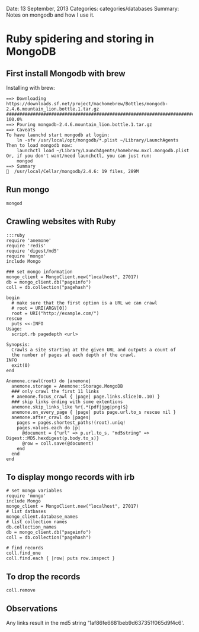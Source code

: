 Date: 13 September, 2013
Categories: categories/databases
Summary: Notes on mongodb and how I use it.

# Ruby spidering and storing in MongoDB

## First install Mongodb with brew

Installing with brew:

    ==> Downloading https://downloads.sf.net/project/machomebrew/Bottles/mongodb-2.4.6.mountain_lion.bottle.1.tar.gz
    ######################################################################## 100.0%
    ==> Pouring mongodb-2.4.6.mountain_lion.bottle.1.tar.gz
    ==> Caveats
    To have launchd start mongodb at login:
        ln -sfv /usr/local/opt/mongodb/*.plist ~/Library/LaunchAgents
    Then to load mongodb now:
        launchctl load ~/Library/LaunchAgents/homebrew.mxcl.mongodb.plist
    Or, if you don't want/need launchctl, you can just run:
        mongod
    ==> Summary
    🍺  /usr/local/Cellar/mongodb/2.4.6: 19 files, 289M

## Run mongo

    mongod

## Crawling websites with Ruby
    :::ruby
    require 'anemone'
    require 'redis'
    require 'digest/md5'
    require 'mongo'
    include Mongo

    ### set mongo information
    mongo_client = MongoClient.new("localhost", 27017)
    db = mongo_client.db("pageinfo")
    coll = db.collection("pagehash")

    begin
      # make sure that the first option is a URL we can crawl
      # root = URI(ARGV[0])
      root = URI("http://example.com/")
    rescue
      puts <<-INFO
    Usage:
      script.rb pagedepth <url>

    Synopsis:
      Crawls a site starting at the given URL and outputs a count of
      the number of pages at each depth of the crawl.
    INFO
      exit(0)
    end

    Anemone.crawl(root) do |anemone|
      anemone.storage = Anemone::Storage.MongoDB
      ### only crawl the first 11 links
      # anemone.focus_crawl { |page| page.links.slice(0..10) }
      ### skip links ending with some extentions
      anemone.skip_links_like %r{.*(pdf|jpg|png)$}
      anemone.on_every_page { |page| puts page.url.to_s rescue nil }
      anemone.after_crawl do |pages|
        pages = pages.shortest_paths!(root).uniq!
        pages.values.each do |p|
          @document = {"url" => p.url.to_s, "md5string" => Digest::MD5.hexdigest(p.body.to_s)}
          @row = coll.save(@document)
        end
      end
    end

## To display mongo records with irb

    # set mongo variables
    require 'mongo'
    include Mongo
    mongo_client = MongoClient.new("localhost", 27017)
    # list datbases
    mongo_client.database_names
    # list collection names
    db.collection_names
    db = mongo_client.db("pageinfo")
    coll = db.collection("pagehash")

    # find records
    coll.find_one
    coll.find.each { |row| puts row.inspect }

## To drop the records

    coll.remove

## Observations

Any links result in the md5 string '1af86fe6681beb9d637351f065d9f4c6'.
